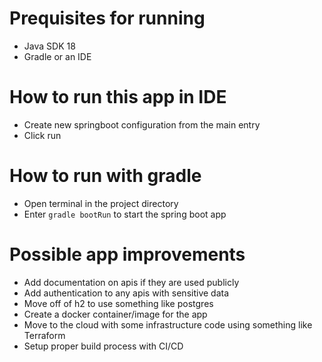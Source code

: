 # Prequisites for running
- Java SDK 18
- Gradle or an IDE

# How to run this app in IDE
- Create new springboot configuration from the main entry
- Click run


# How to run with gradle
- Open terminal in the project directory
- Enter `gradle bootRun` to start the spring boot app

# Possible app improvements
- Add documentation on apis if they are used publicly
- Add authentication to any apis with sensitive data
- Move off of h2 to use something like postgres
- Create a docker container/image for the app
- Move to the cloud with some infrastructure code using something like Terraform
- Setup proper build process with CI/CD

